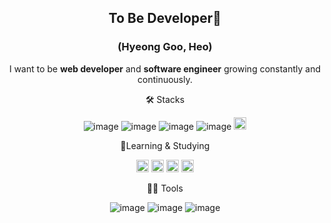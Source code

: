 <div align="center">
  
## To Be Developer👋
### (Hyeong Goo, Heo) 


I want to be **web developer** and **software engineer** growing constantly and continuously.


🛠️ Stacks

![image](https://github.com/heohgoo/heohgoo/assets/95553132/ae630145-e479-4d0b-9d69-53d834af4ce7)
![image](https://github.com/heohgoo/heohgoo/assets/95553132/60b5ef2e-8452-4de4-a1bf-17c0e4c1ce6c)
![image](https://github.com/heohgoo/heohgoo/assets/95553132/2b962fe6-122f-46db-b89a-7c0914f8503b)
![image](https://github.com/heohgoo/heohgoo/assets/95553132/5342f332-10a4-4422-ae52-f9b0b71d1360)
<img src="https://img.shields.io/badge/HTML5-E34F26?style=flat-square&logo=html5&logoColor=white" height=20>


🎫Learning & Studying

<img src="https://img.shields.io/badge/Spring-6DB33F?style=flat-square&logo=spring&logoColor=white" height=20> <img src="https://img.shields.io/badge/SpringBoot-6DB33F?style=flat-square&logo=springboot&logoColor=white" height=20>  <img src="https://img.shields.io/badge/TypeScript-3178C6?style=flat-square&logo=typescript&logoColor=white" height=20> <img src="https://img.shields.io/badge/React-61DAFB?style=flat-square&logo=react&logoColor=white" height=20>



💪🏼 Tools

![image](https://github.com/heohgoo/heohgoo/assets/95553132/f998bea9-ac61-4d04-b54a-f0a2aea5ccd3)
![image](https://github.com/heohgoo/heohgoo/assets/95553132/33d3e9a5-5b5b-4a81-9e64-f0392de823c2)
![image](https://github.com/heohgoo/heohgoo/assets/95553132/21108ccd-cf12-493b-832e-645959bafc80)

</div>





